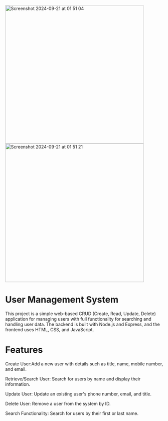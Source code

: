 <img width="441" alt="Screenshot 2024-09-21 at 01 51 04" src="https://github.com/user-attachments/assets/74c0f85b-7925-4619-a3a3-d801468fb3d2">
<img width="442" alt="Screenshot 2024-09-21 at 01 51 21" src="https://github.com/user-attachments/assets/4cbd4087-51b3-4e60-b75f-25aecf766412">

# User Management System
This project is a simple web-based CRUD (Create, Read, Update, Delete) application for managing users with full functionality for searching and 
handling user data. The backend is built with Node.js and Express, and the frontend uses HTML, CSS, and JavaScript.

# Features
Create User:Add a new user with details such as title, name, mobile number, and email.

Retrieve/Search User: Search for users by name and display their information.

Update User: Update an existing user's phone number, email, and title.

Delete User: Remove a user from the system by ID.

Search Functionality: Search for users by their first or last name.
